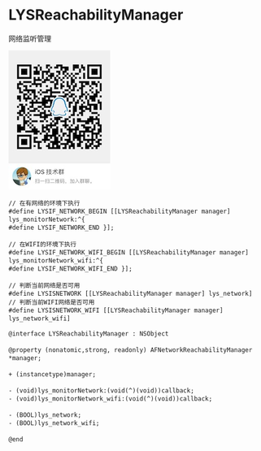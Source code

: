 # LYSReachabilityManager
网络监听管理

![iOS技术群群二维码](https://github.com/LIYANGSHUAI/LYSRepository/blob/master/iOS技术群群二维码.JPG)

```objc
// 在有网络的环境下执行
#define LYSIF_NETWORK_BEGIN [[LYSReachabilityManager manager] lys_monitorNetwork:^{
#define LYSIF_NETWORK_END }];

// 在WIFI的环境下执行
#define LYSIF_NETWORK_WIFI_BEGIN [[LYSReachabilityManager manager] lys_monitorNetwork_wifi:^{
#define LYSIF_NETWORK_WIFI_END }];

// 判断当前网络是否可用
#define LYSISNETWORK [[LYSReachabilityManager manager] lys_network]
// 判断当前WIFI网络是否可用
#define LYSISNETWORK_WIFI [[LYSReachabilityManager manager] lys_network_wifi]
```

```objc
@interface LYSReachabilityManager : NSObject

@property (nonatomic,strong, readonly) AFNetworkReachabilityManager *manager;

+ (instancetype)manager;

- (void)lys_monitorNetwork:(void(^)(void))callback;
- (void)lys_monitorNetwork_wifi:(void(^)(void))callback;

- (BOOL)lys_network;
- (BOOL)lys_network_wifi;

@end
```
